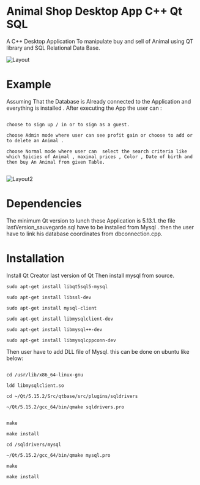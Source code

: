 # Animal Shop Desktop App C++ Qt SQL

A C++ Desktop Application To manipulate buy and sell of  Animal  using QT library and  SQL Relational Data Base.

![Layout](https://github.com/TitiLouati/C--QT-Sql-AnimalShop/blob/main/AnimalShop.png)

# Example

Assuming That the Database is Already connected to the Application and everything is installed . After executing the App the user can : 


```

choose to sign up / in or to sign as a guest. 

choose Admin mode where user can see profit gain or choose to add or to delete an Animal .

choose Normal mode where user can  select the search criteria like which Spicies of Animal , maximal prices , Color , Date of birth and then buy An Animal from given Table.


```

![Layout2](https://github.com/TitiLouati/C--QT-Sql-AnimalShop/blob/main/SelectRace.png)


# Dependencies

The minimum Qt version to lunch these Application is 5.13.1. the file lastVersion_sauvegarde.sql have to be installed from Mysql . then the user have to link his 
database coordinates from dbconnection.cpp. 


# Installation

Install Qt Creator last version of Qt  Then install mysql from source.

```
sudo apt-get install libqt5sql5-mysql
```
```
sudo apt-get install libssl-dev
```
```
sudo apt-get install mysql-client
```
```
sudo apt-get install libmysqlclient-dev
```
```
sudo apt-get install libmysql++-dev
```
```
sudo apt-get install libmysqlcppconn-dev
```

Then user have to add DLL file of Mysql. this can be done on ubuntu like below: 

```

cd /usr/lib/x86_64-linux-gnu 
```
```
ldd libmysqlclient.so
```
```
cd ~/Qt/5.15.2/Src/qtbase/src/plugins/sqldrivers
```
```
~/Qt/5.15.2/gcc_64/bin/qmake sqldrivers.pro
```
```

make
```
```
make install 
```
```
cd /sqldrivers/mysql
```
```
~/Qt/5.15.2/gcc_64/bin/qmake mysql.pro
```
```
make
```
```
make install
```






